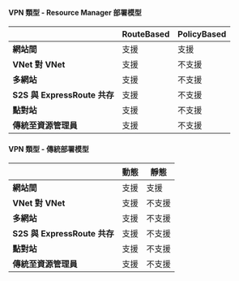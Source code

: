#### VPN 類型 - Resource Manager 部署模型

| | **RouteBased** | **PolicyBased** |
|-----------------------------------|-------------|------------------|
| **網站間** | 支援 | 支援 |
| **VNet 對 VNet** | 支援 | 不支援 |
| **多網站** | 支援 | 不支援 |
| **S2S 與 ExpressRoute 共存** | 支援 | 不支援 |
| **點對站** | 支援 | 不支援 |
| **傳統至資源管理員** | 支援 | 不支援 |


#### VPN 類型 - 傳統部署模型


| | **動態** | **靜態** |
|---------------------------------------------|--------------|--------------|
| **網站間** | 支援 | 支援 |
| **VNet 對 VNet** | 支援 | 不支援 |
| **多網站** | 支援 | 不支援 |
| **S2S 與 ExpressRoute 共存** | 支援 | 不支援 |
| **點對站** | 支援 | 不支援 |
| **傳統至資源管理員** | 支援 | 不支援 |

<!----HONumber=AcomDC_0907_2016-->